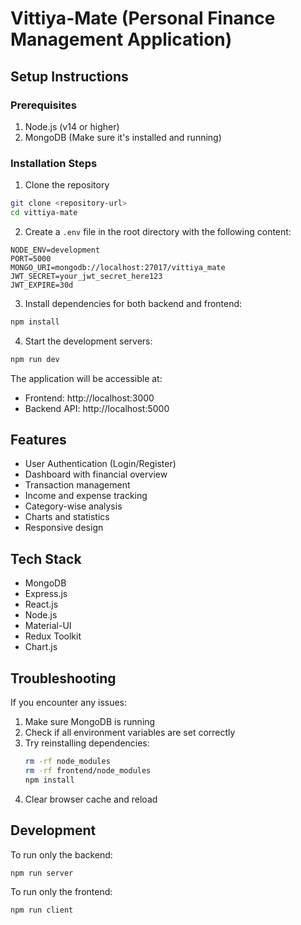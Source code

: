 # Vittiya-Mate (Personal Finance Management Application)

## Setup Instructions

### Prerequisites
1. Node.js (v14 or higher)
2. MongoDB (Make sure it's installed and running)

### Installation Steps

1. Clone the repository
```bash
git clone <repository-url>
cd vittiya-mate
```

2. Create a `.env` file in the root directory with the following content:
```
NODE_ENV=development
PORT=5000
MONGO_URI=mongodb://localhost:27017/vittiya_mate
JWT_SECRET=your_jwt_secret_here123
JWT_EXPIRE=30d
```

3. Install dependencies for both backend and frontend:
```bash
npm install
```

4. Start the development servers:
```bash
npm run dev
```

The application will be accessible at:
- Frontend: http://localhost:3000
- Backend API: http://localhost:5000

## Features
- User Authentication (Login/Register)
- Dashboard with financial overview
- Transaction management
- Income and expense tracking
- Category-wise analysis
- Charts and statistics
- Responsive design

## Tech Stack
- MongoDB
- Express.js
- React.js
- Node.js
- Material-UI
- Redux Toolkit
- Chart.js

## Troubleshooting

If you encounter any issues:

1. Make sure MongoDB is running
2. Check if all environment variables are set correctly
3. Try reinstalling dependencies:
   ```bash
   rm -rf node_modules
   rm -rf frontend/node_modules
   npm install
   ```
4. Clear browser cache and reload

## Development

To run only the backend:
```bash
npm run server
```

To run only the frontend:
```bash
npm run client
``` 